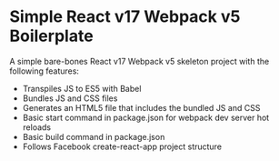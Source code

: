 # Simple React v17 Webpack v5 Boilerplate

A simple bare-bones React v17 Webpack v5 skeleton project with  the following features:
* Transpiles JS to ES5 with Babel
* Bundles JS and CSS files
* Generates an HTML5 file that includes the bundled JS and CSS
* Basic start command in package.json for webpack dev server hot reloads
* Basic build command in package.json
* Follows Facebook create-react-app project structure